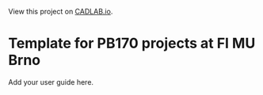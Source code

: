 View this project on [CADLAB.io](https://cadlab.io/project//TODO). 

# Template for PB170 projects at FI MU Brno
Add your user guide here.
